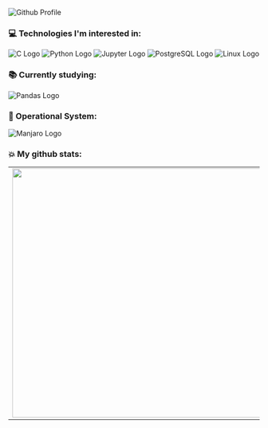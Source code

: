 ![Github Profile](https://i.imgur.com/BsoAUJw.png)

### 💻 Technologies I'm interested in:
![C Logo](https://img.shields.io/badge/C-00599C?style=for-the-badge&logo=c&logoColor=white)
![Python Logo](https://img.shields.io/badge/Python-3776AB?style=for-the-badge&logo=python&logoColor=white)
![Jupyter Logo](https://img.shields.io/badge/Jupyter-F37626.svg?&style=for-the-badge&logo=Jupyter&logoColor=white)
![PostgreSQL Logo](	https://img.shields.io/badge/PostgreSQL-316192?style=for-the-badge&logo=postgresql&logoColor=white)
![Linux Logo](https://img.shields.io/badge/Linux-FCC624?style=for-the-badge&logo=linux&logoColor=black)

### 📚 Currently studying:
![Pandas Logo](https://img.shields.io/badge/Pandas-2C2D72?style=for-the-badge&logo=pandas&logoColor=white)

### 💽 Operational System:
![Manjaro Logo](https://img.shields.io/badge/Arch_Linux-1793D1?style=for-the-badge&logo=arch-linux&logoColor=white)

### 💥 My github stats:
<center>
<table>
    <tr>
        <td><img width="500px" align="left" src="https://github-readme-stats.vercel.app/api?username=GaahDias&show_icons=true&theme=tokyonight" /></td>
        <td><img width="450px" align="left" src="https://github-readme-stats.vercel.app/api/top-langs/?username=GaahDias&layout=compact&langs_count=12&theme=tokyonight&exclude_repo=pandas-notebook,proconsult-mvc"/></td>
    </tr>   
</table>
</center>  

<!--
**GaahDias/GaahDias** is a ✨ _special_ ✨ repository because its `README.md` (this file) appears on your GitHub profile.

Here are some ideas to get you started:

- 🔭 I’m currently working on ...
- 🌱 I’m currently learning ...
- 👯 I’m looking to collaborate on ...
- 🤔 I’m looking for help with ...
- 💬 Ask me about ...
- 📫 How to reach me: ...
- 😄 Pronouns: ...
- ⚡ Fun fact: ...
-->
